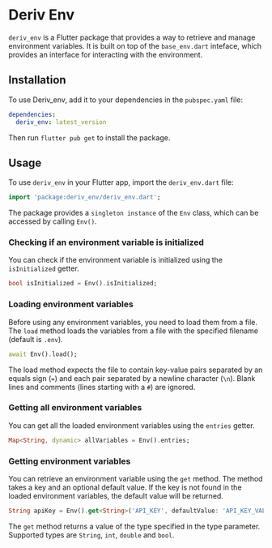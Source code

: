 # Deriv Env

`deriv_env` is a Flutter package that provides a way to retrieve and manage environment variables. It is built on top of the `base_env.dart` inteface, which provides an interface for interacting with the environment.

## Installation

To use Deriv_env, add it to your dependencies in the `pubspec.yaml` file:

```yaml
dependencies:
  deriv_env: latest_version
```

Then run `flutter pub get` to install the package.

## Usage

To use `deriv_env` in your Flutter app, import the `deriv_env.dart` file:

```dart
import 'package:deriv_env/deriv_env.dart';
```

The package provides a `singleton instance` of the `Env` class, which can be accessed by calling `Env()`.

### Checking if an environment variable is initialized

You can check if the environment variable is initialized using the `isInitialized` getter.

```dart
bool isInitialized = Env().isInitialized;
```

### Loading environment variables

Before using any environment variables, you need to load them from a file. The `load` method loads the variables from a file with the specified filename (default is `.env`).

```dart
await Env().load();
```

The load method expects the file to contain key-value pairs separated by an equals sign (`=`) and each pair separated by a newline character (`\n`). Blank lines and comments (lines starting with a `#`) are ignored.

### Getting all environment variables

You can get all the loaded environment variables using the `entries` getter.

```dart
Map<String, dynamic> allVariables = Env().entries;
```

### Getting environment variables

You can retrieve an environment variable using the `get` method. The method takes a key and an optional default value. If the key is not found in the loaded environment variables, the default value will be returned.

```dart
String apiKey = Env().get<String>('API_KEY', defaultValue: 'API_KEY_VALUE');
```

The `get` method returns a value of the type specified in the type parameter. Supported types are `String`, `int`, `double` and `bool`.
